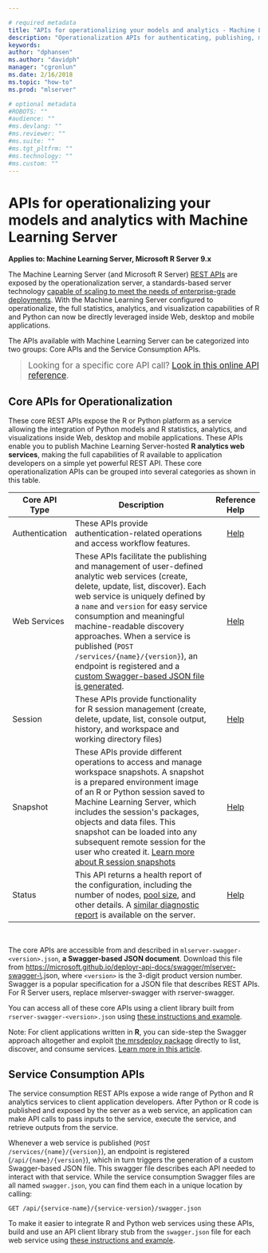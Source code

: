 ```yaml
---

# required metadata
title: "APIs for operationalizing your models and analytics - Machine Learning Server "
description: "Operationalization APIs for authenticating, publishing, managing, and consuming web services with Machine Learning Server  or Microsoft R Server."
keywords: 
author: "dphansen"
ms.author: "davidph"
manager: "cgronlun"
ms.date: 2/16/2018
ms.topic: "how-to"
ms.prod: "mlserver"

# optional metadata
#ROBOTS: ""
#audience: ""
#ms.devlang: ""
#ms.reviewer: ""
#ms.suite: ""
#ms.tgt_pltfrm: ""
#ms.technology: ""
#ms.custom: ""
---
```


# APIs for operationalizing your models and analytics with Machine Learning Server  

**Applies to: Machine Learning Server, Microsoft R Server 9.x**

The Machine Learning Server (and Microsoft R Server) <a href="https://microsoft.github.io/deployr-api-docs/" target="_blank">REST APIs</a> are exposed by the operationalization server, a standards-based server technology [capable of scaling to meet the needs of enterprise-grade deployments](configure-machine-learning-server-enterprise.md). With the Machine Learning Server configured to operationalize, the full statistics, analytics, and visualization capabilities of R and Python can now be directly leveraged inside Web, desktop and mobile applications.

The APIs available with Machine Learning Server can be categorized into two groups: Core APIs and the Service Consumption APIs.

><big>Looking for a specific core API call? <a href="https://microsoft.github.io/deployr-api-docs/" target="_blank">Look in this online API reference</a>.</big>


<a name="core"></a>

## Core APIs for Operationalization 

These core REST APIs expose the R or Python platform as a service allowing the integration of Python models and R statistics, analytics, and visualizations inside Web, desktop and mobile applications.  These APIs enable you to publish Machine Learning Server-hosted **R analytics web services**, making the full capabilities of R available to application developers on a simple yet powerful REST API. These core operationalization APIs can be grouped into several categories as shown in this table. 

Core API Type|Description|Reference Help
---------|-----------|:-----:
Authentication|These APIs provide authentication-related operations and access workflow features.|<a href="https://microsoft.github.io/deployr-api-docs/#authentication-apis" target="_blank">Help</a>
Web Services|These APIs facilitate the publishing and management of user-defined analytic web services (create, delete, update, list, discover). Each web service is uniquely defined by a `name` and `version` for easy service consumption and meaningful machine-readable discovery approaches. When a service is published (<code>POST /services/{name}/{version}</code>), an endpoint is registered and a [custom Swagger-based JSON file is generated](how-to-build-api-clients-from-swagger-for-app-integration.md).|<a href="https://microsoft.github.io/deployr-api-docs/#services-management-apis" target="_blank">Help</a>
Session|These APIs provide functionality for R session management (create, delete, update, list, console output, history, and workspace and working directory files)|<a href="https://microsoft.github.io/deployr-api-docs/#session-apis" target="_blank">Help</a>
Snapshot|These APIs provide different operations to access and manage workspace snapshots. A snapshot is a prepared environment image of an R or Python session saved to Machine Learning Server, which includes the session's packages, objects and data files. This snapshot can be loaded into any subsequent remote session for the user who created it. [Learn more about R session snapshots](../r/how-to-execute-code-remotely.md#snapshot) |<a href="https://microsoft.github.io/deployr-api-docs/#snapshot-apis" target="_blank">Help</a>
Status|This API returns a health report of the configuration, including the number of nodes, [pool size](configure-evaluate-capacity.md#pool), and other details. A [similar diagnostic report](configure-run-diagnostics.md) is available on the server.|<a href="https://microsoft.github.io/deployr-api-docs/#status-apis" target="_blank">Help</a>

<br>

The core APIs are accessible from and described in  `mlserver-swagger-<version>.json`, **a Swagger-based JSON document**. Download this file from https://microsoft.github.io/deployr-api-docs/swagger/mlserver-swagger-\<version>.json, where `<version>` is the 3-digit product version number. Swagger is a popular specification for a JSON file that describes REST APIs.  For R Server users, replace mlserver-swagger with rserver-swagger.

You can access all of these core APIs using a client library built from `rserver-swagger-<version>.json` using [these instructions and example](how-to-build-api-clients-from-swagger-for-app-integration.md).

Note: For client applications written in **R**, you can side-step the Swagger approach altogether and exploit [the mrsdeploy package](../r-reference/mrsdeploy/mrsdeploy-package.md) directly to list, discover, and consume services. [Learn more in this article](how-to-consume-web-service-interact-in-r.md).

## Service Consumption APIs

The service consumption REST APIs expose a wide range of Python and R analytics services to client application developers.   After Python or R code is published and exposed by the server as a web service, an application can make API calls to pass inputs to the service, execute the service, and retrieve outputs from the service.  

Whenever a web service is published (<code>POST /services/{name}/{version}</code>), an endpoint is registered (<code>/api/{name}/{version}</code>), which in turn triggers the generation of a custom Swagger-based JSON file. This swagger file describes each API needed to interact with that service. While the service consumption Swagger files are all named `swagger.json`, you can find them each in a unique location by calling:
```
GET /api/{service-name}/{service-version}/swagger.json
``` 

To make it easier to integrate R and Python web services using these APIs, build and use an API client library stub from the `swagger.json` file for each web service using [these instructions and example](how-to-build-api-clients-from-swagger-for-app-integration.md).
